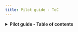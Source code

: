 ```yaml
---
title: Pilot guide - ToC
---
```


<details>

<summary><strong>Pilot guide - Table of contents</strong></summary>

1. [Access and deployment](../../getting-started/pilot-guide/access-and-deployment/)
   1. [Provision your account](../../getting-started/pilot-guide/access-and-deployment/provision-your-account.md)
   2. [Configure self-hosted SCM](../../getting-started/pilot-guide/access-and-deployment/configure-self-hosted-scm.md)
   3. [Configure cloud-based SCM](../../getting-started/pilot-guide/access-and-deployment/configure-cloud-based-scm/)
      * [GitHub](../../getting-started/pilot-guide/access-and-deployment/configure-cloud-based-scm/github.md)
      * [GitLab](../../getting-started/pilot-guide/access-and-deployment/configure-cloud-based-scm/gitlab.md)
      * [Azure DevOps](../../getting-started/pilot-guide/access-and-deployment/configure-cloud-based-scm/azure-devops.md)
      * [BitBucket](../../getting-started/pilot-guide/access-and-deployment/configure-cloud-based-scm/bitbucket.md)
   4. [Set up Snyk Essentials](../../getting-started/pilot-guide/access-and-deployment/set-up-snyk-essentials.md)
   5. [Import repositories](../../getting-started/pilot-guide/access-and-deployment/import-repositories.md)
   6. [Invite team members](../../getting-started/pilot-guide/access-and-deployment/invite-team-members.md)
   7. [Configure Snyk region](../../getting-started/pilot-guide/access-and-deployment/configure-snyk-region.md)&#x20;
2. [During the pilot](../../getting-started/pilot-guide/during-the-pilot/)
   1. [Local scanning with the IDE](../../getting-started/pilot-guide/during-the-pilot/local-scanning-with-the-ide.md)
   2. [Fix a vulnerability](../../getting-started/pilot-guide/during-the-pilot/fix-a-vulnerability.md)
   3. [Test PR Checks](../../getting-started/pilot-guide/during-the-pilot/test-pr-checks.md)
   4. [Review scan coverage](../../getting-started/pilot-guide/during-the-pilot/review-scan-coverage.md)
   5. [Review reporting](../../getting-started/pilot-guide/during-the-pilot/review-reporting.md)
   6. [Assign a lesson in Snyk Learn](../../getting-started/pilot-guide/during-the-pilot/assign-a-lesson-in-snyk-learn.md)

</details>

